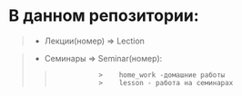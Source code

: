 # В данном репозитории:

>-    Лекции(номер) => Lection

> -    Семинары => Seminar(номер):
>>                >    home_work -домашние работы
>>                >    lesson - работа на семинарах

